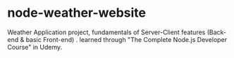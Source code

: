 # node-weather-website
Weather Application project, fundamentals of Server-Client features (Back-end & basic Front-end) . learned through "The Complete Node.js Developer Course" in Udemy.
